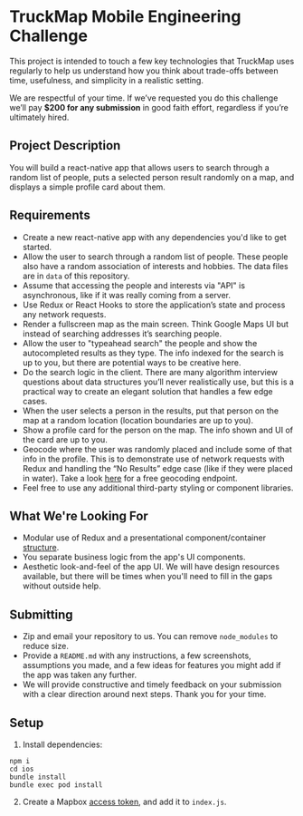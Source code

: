 # TruckMap Mobile Engineering Challenge

This project is intended to touch a few key technologies that TruckMap uses regularly to help us understand how you think about trade-offs between time, usefulness, and simplicity in a realistic setting.

We are respectful of your time. If we’ve requested you do this challenge we’ll pay **$200 for any submission** in good faith effort, regardless if you’re ultimately hired.

## Project Description

You will build a react-native app that allows users to search through a random list of people, puts a selected person result randomly on a map, and displays a simple profile card about them.

## Requirements

- Create a new react-native app with any dependencies you'd like to get started.
- Allow the user to search through a random list of people. These people also have a random association of interests and hobbies. The data files are in `data` of this repository.
- Assume that accessing the people and interests via "API" is asynchronous, like if it was really coming from a server.
- Use Redux or React Hooks to store the application’s state and process any network requests.
- Render a fullscreen map as the main screen. Think Google Maps UI but instead of searching addresses it’s searching people.
- Allow the user to "typeahead search" the people and show the autocompleted results as they type. The info indexed for the search is up to you, but there are potential ways to be creative here.
- Do the search logic in the client. There are many algorithm interview questions about data structures you’ll never realistically use, but this is a practical way to create an elegant solution that handles a few edge cases.
- When the user selects a person in the results, put that person on the map at a random location (location boundaries are up to you).
- Show a profile card for the person on the map. The info shown and UI of the card are up to you.
- Geocode where the user was randomly placed and include some of that info in the profile. This is to demonstrate use of network requests with Redux and handling the “No Results” edge case (like if they were placed in water). Take a look [here](https://services.gisgraphy.com/reversegeocoding/search?format=json&lat=41.88832&lng=-87.623177) for a free geocoding endpoint.
- Feel free to use any additional third-party styling or component libraries.

## What We're Looking For

- Modular use of Redux and a presentational component/container [structure](https://medium.com/@dan_abramov/smart-and-dumb-components-7ca2f9a7c7d0).
- You separate business logic from the app's UI components.
- Aesthetic look-and-feel of the app UI. We will have design resources available, but there will be times when you'll need to fill in the gaps without outside help.

## Submitting

- Zip and email your repository to us. You can remove `node_modules` to reduce size.
- Provide a `README.md` with any instructions, a few screenshots, assumptions you made, and a few ideas for features you might add if the app was taken any further.
- We will provide constructive and timely feedback on your submission with a clear direction around next steps. Thank you for your time.

## Setup

1. Install dependencies:

```
npm i
cd ios
bundle install
bundle exec pod install
```

2. Create a Mapbox [access token](https://docs.mapbox.com/help/glossary/access-token/), and add it to `index.js`.